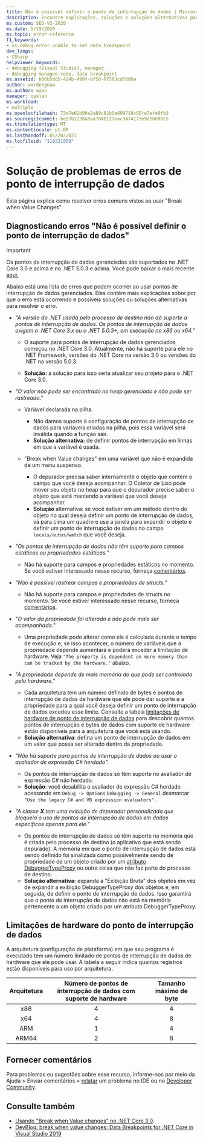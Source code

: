 ```yaml
---
title: Não é possível definir o ponto de interrupção de dados | Microsoft Docs
description: Encontre explicações, soluções e soluções alternativas para "Não é possível definir erros de ponto de interrupção de dados" que ocorrem ao usar "Break when Value Changes".
ms.custom: SEO-VS-2020
ms.date: 5/19/2020
ms.topic: error-reference
f1_keywords:
- vs.debug.error.unable_to_set_data_breakpoint
dev_langs:
- CSharp
helpviewer_keywords:
- debugging [Visual Studio], managed
- debugging managed code, data breakpoint
ms.assetid: b06b5d65-424b-490f-bf58-97583cd7006a
author: wardengnaw
ms.author: waan
manager: caslan
ms.workload:
- multiple
ms.openlocfilehash: 73e7e02d90e2a89c81b5e690718c95fe7efe0fb3
ms.sourcegitcommit: 6e27b1238a8aa704b127eac34f4173e9d56690c5
ms.translationtype: MT
ms.contentlocale: pt-BR
ms.lasthandoff: 05/20/2021
ms.locfileid: "110231959"
---
```

# <a name="troubleshooting-data-breakpoint-errors"></a>Solução de problemas de erros de ponto de interrupção de dados
Esta página explica como resolver erros comuns vistos ao usar "Break when Value Changes"

## <a name="diagnosing-unable-to-set-data-breakpoint-errors"></a>Diagnosticando erros "Não é possível definir o ponto de interrupção de dados"
> [!IMPORTANT]
> Os pontos de interrupção de dados gerenciados são suportados no .NET Core 3.0 e acima e no .NET 5.0.3 e acima. Você pode baixar o mais recente [aqui.](https://dotnet.microsoft.com/download)

Abaixo está uma lista de erros que podem ocorrer ao usar pontos de interrupção de dados gerenciados. Eles contêm mais explicações sobre por que o erro está ocorrendo e possíveis soluções ou soluções alternativas para resolver o erro.

- *"A versão do .NET usada pelo processo de destino não dá suporte a pontos de interrupção de dados. Os pontos de interrupção de dados exigem o .NET Core 3.x ou o .NET 5.0.3+, em execução no x86 ou x64."*

  - O suporte para pontos de interrupção de dados gerenciados começou no .NET Core 3.0. Atualmente, não há suporte para ele no .NET Framework, versões do .NET Core na versão 3.0 ou versões do .NET na versão 5.0.3. 
    
  - **Solução:** a solução para isso seria atualizar seu projeto para o .NET Core 3.0.

- *"O valor não pode ser encontrado no heap gerenciado e não pode ser rastreado."*
  - Variável declarada na pilha.
    - Não damos suporte à configuração de pontos de interrupção de dados para variáveis criadas na pilha, pois essa variável será inválida quando a função sair.
    - **Solução alternativa:** de definir pontos de interrupção em linhas em que a variável é usada.

  - "Break when Value changes" em uma variável que não é expandida de um menu suspenso.
    - O depurador precisa saber internamente o objeto que contém o campo que você deseja acompanhar. O Coletor de Lixo pode mover seu objeto no heap para que o depurador precise saber o objeto que está mantendo a variável que você deseja acompanhar. 
    - **Solução** alternativa: se você estiver em um método dentro do objeto no qual deseja definir um ponto de interrupção de dados, vá para cima um quadro e use a janela para expandir o objeto e definir um ponto de interrupção de dados no campo `locals/autos/watch` que você deseja.

- *"Os pontos de interrupção de dados não têm suporte para campos estáticos ou propriedades estáticas."*
    
  - Não há suporte para campos e propriedades estáticos no momento. Se você estiver interessado nesse recurso, forneça [comentários](#provide-feedback).

- *"Não é possível rastrear campos e propriedades de structs."*

  - Não há suporte para campos e propriedades de structs no momento. Se você estiver interessado nesse recurso, forneça [comentários](#provide-feedback).

- *"O valor da propriedade foi alterado e não pode mais ser acompanhado."*

  - Uma propriedade pode alterar como ela é calculada durante o tempo de execução e, se isso acontecer, o número de variáveis que a propriedade depende aumentará e poderá exceder a limitação de hardware. Veja `"The property is dependent on more memory than can be tracked by the hardware."` abaixo.

- *"A propriedade depende de mais memória do que pode ser controlada pelo hardware."*
    
  - Cada arquitetura tem um número definido de bytes e pontos de interrupção de dados de hardware que ele pode dar suporte e a propriedade para a qual você deseja definir um ponto de interrupção de dados excedeu esse limite. Consulte a tabela [limitações de hardware de ponto de interrupção de dados](#data-breakpoint-hardware-limitations) para descobrir quantos pontos de interrupção e bytes de dados com suporte de hardware estão disponíveis para a arquitetura que você está usando. 
  - **Solução alternativa**: defina um ponto de interrupção de dados em um valor que possa ser alterado dentro da propriedade.

- *"Não há suporte para pontos de interrupção de dados ao usar o avaliador de expressão C# herdado".*

  - Os pontos de interrupção de dados só têm suporte no avaliador de expressão C# não herdado. 
  - **Solução**: você desabilita o avaliador de expressão C# herdado acessando em `Debug -> Options` `Debugging -> General` desmarcar `"Use the legacy C# and VB expression evaluators"` .

- *"A classe **X** tem uma exibição de depurador personalizada que bloqueia o uso de pontos de interrupção de dados em dados específicos apenas para ele."*
  
  - Os pontos de interrupção de dados só têm suporte na memória que é criada pelo processo de destino (o aplicativo que está sendo depurado). A memória em que o ponto de interrupção de dados está sendo definido foi sinalizada como possivelmente sendo de propriedade de um objeto criado por um [atributo DebuggerTypeProxy](using-debuggertypeproxy-attribute.md) ou outra coisa que não faz parte do processo de destino.
  - **Solução alternativa:** expanda a "Exibição Bruta" dos objetos em vez de expandir a exibição DebuggerTypeProxy dos objetos e, em seguida, de definir o ponto de interrupção de dados. Isso garantirá que o ponto de interrupção de dados não está na memória pertencente a um objeto criado por um atributo DebuggerTypeProxy.

## <a name="data-breakpoint-hardware-limitations"></a>Limitações de hardware do ponto de interrupção de dados

A arquitetura (configuração de plataforma) em que seu programa é executado tem um número limitado de pontos de interrupção de dados de hardware que ele pode usar. A tabela a seguir indica quantos registros estão disponíveis para uso por arquitetura.

| Arquitetura | Número de pontos de interrupção de dados com suporte de hardware | Tamanho máximo de byte|
| :-------------: |:-------------:| :-------------:|
| x86 | 4 | 4 |
| x64 | 4 | 8 |
| ARM | 1 | 4 |
| ARM64 | 2 | 8 |

## <a name="provide-feedback"></a>Fornecer comentários

Para problemas ou sugestões sobre esse recurso, informe-nos por meio da Ajuda > Enviar comentários > [relatar](../ide/how-to-report-a-problem-with-visual-studio.md) um problema no IDE ou no [Developer Community](https://aka.ms/feedback/suggest?space=8).

## <a name="see-also"></a>Consulte também

- [Usando "Break when Value changes" no .NET Core 3.0](using-breakpoints.md#BKMK_set_a_data_breakpoint_native_cplusplus).
- [DevBlog: break when value changes: Data Breakpoints for .NET Core in Visual Studio 2019](https://devblogs.microsoft.com/visualstudio/break-when-value-changes-data-breakpoints-for-net-core-in-visual-studio-2019/)
